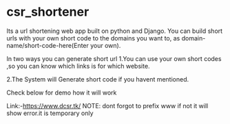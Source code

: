 # csr_shortener

Its a url shortening web app built on python and Django.
You can build short urls with your own short code to the domains you want to,
as domain-name/short-code-here(Enter your own).

In two ways you can generate short url 
1.You can use your own short codes ,so you can know which links is for which website.

2.The System will Generate short code if you havent mentioned.

Check below for demo how it will work

Link:-https://www.dcsr.tk/
NOTE: dont forgot to prefix www if not it will show error.it is temporary only
